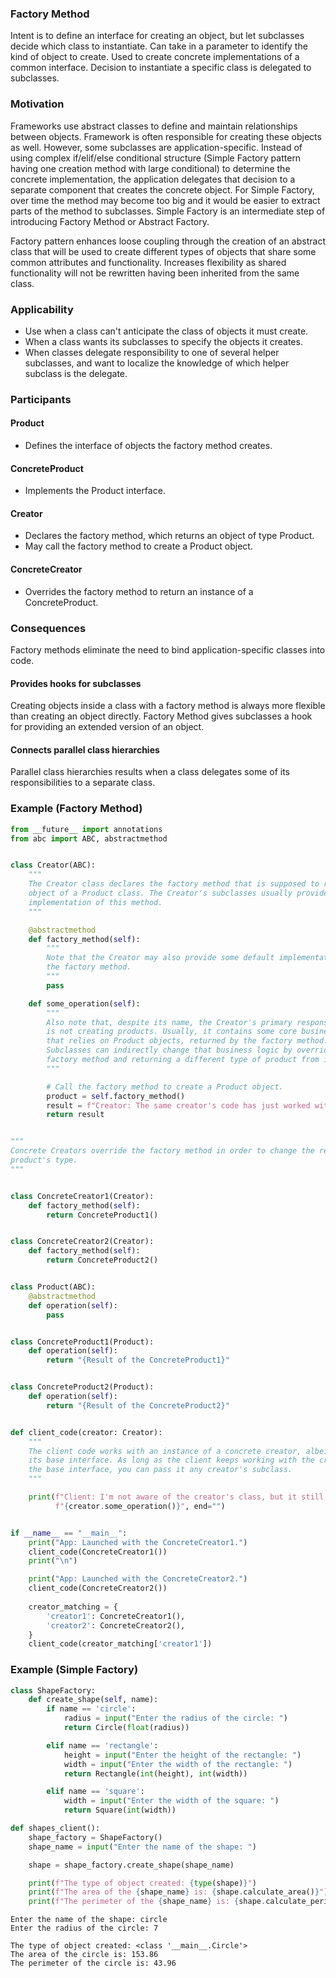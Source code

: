 ### Factory Method

Intent is to define an interface for creating an object, but let subclasses decide which class to instantiate. Can take in a parameter to identify the kind of object to create. Used to create concrete implementations of a common interface. Decision to instantiate a specific class is delegated to subclasses.

### Motivation

Frameworks use abstract classes to define and maintain relationships between objects. Framework is often responsible for creating these objects as well. However, some subclasses are application-specific. Instead of using complex if/elif/else conditional structure (Simple Factory pattern having one creation method with large conditional) to determine the concrete implementation, the application delegates that decision to a separate component that creates the concrete object. For Simple Factory, over time the method may become too big and it would be easier to extract parts of the method to subclasses. Simple Factory is an intermediate step of introducing Factory Method or Abstract Factory.

Factory pattern enhances loose coupling through the creation of an abstract class that will be used to create different types of objects that share some common attributes and functionality. Increases flexibility as shared functionality will not be rewritten having been inherited from the same class.  

### Applicability

- Use when a class can't anticipate the class of objects it must create.
- When a class wants its subclasses to specify the objects it creates.
- When classes delegate responsibility to one of several helper subclasses, and want to localize the knowledge of which helper subclass is the delegate.

### Participants

#### Product

- Defines the interface of objects the factory method creates.

#### ConcreteProduct

- Implements the Product interface.

#### Creator

- Declares the factory method, which returns an object of type Product.
- May call the factory method to create a Product object.

#### ConcreteCreator

- Overrides the factory method to return an instance of a ConcreteProduct.

### Consequences

Factory methods eliminate the need to bind application-specific classes into code.

#### Provides hooks for subclasses

Creating objects inside a class with a factory method is always more flexible than creating an object directly. Factory Method gives subclasses a hook for providing an extended version of an object.

#### Connects parallel class hierarchies

Parallel class hierarchies results when a class delegates some of its responsibilities to a separate class.

### Example (Factory Method)

```py
from __future__ import annotations
from abc import ABC, abstractmethod


class Creator(ABC):
    """
    The Creator class declares the factory method that is supposed to return an
    object of a Product class. The Creator's subclasses usually provide the
    implementation of this method.
    """

    @abstractmethod
    def factory_method(self):
        """
        Note that the Creator may also provide some default implementation of
        the factory method.
        """
        pass

    def some_operation(self):
        """
        Also note that, despite its name, the Creator's primary responsibility
        is not creating products. Usually, it contains some core business logic
        that relies on Product objects, returned by the factory method.
        Subclasses can indirectly change that business logic by overriding the
        factory method and returning a different type of product from it.
        """

        # Call the factory method to create a Product object.
        product = self.factory_method()
        result = f"Creator: The same creator's code has just worked with {product.operation()}"
        return result


"""
Concrete Creators override the factory method in order to change the resulting
product's type.
"""


class ConcreteCreator1(Creator):
    def factory_method(self):
        return ConcreteProduct1()


class ConcreteCreator2(Creator):
    def factory_method(self):
        return ConcreteProduct2()


class Product(ABC):
    @abstractmethod
    def operation(self):
        pass


class ConcreteProduct1(Product):
    def operation(self):
        return "{Result of the ConcreteProduct1}"


class ConcreteProduct2(Product):
    def operation(self):
        return "{Result of the ConcreteProduct2}"


def client_code(creator: Creator):
    """
    The client code works with an instance of a concrete creator, albeit through
    its base interface. As long as the client keeps working with the creator via
    the base interface, you can pass it any creator's subclass.
    """

    print(f"Client: I'm not aware of the creator's class, but it still works.\n"
          f"{creator.some_operation()}", end="")


if __name__ == "__main__":
    print("App: Launched with the ConcreteCreator1.")
    client_code(ConcreteCreator1())
    print("\n")

    print("App: Launched with the ConcreteCreator2.")
    client_code(ConcreteCreator2())
    
    creator_matching = {
        'creator1': ConcreteCreator1(),
        'creator2': ConcreteCreator2(),
    }
    client_code(creator_matching['creator1'])
```

### Example (Simple Factory)

```py
class ShapeFactory:
    def create_shape(self, name):
        if name == 'circle':
            radius = input("Enter the radius of the circle: ")
            return Circle(float(radius))

        elif name == 'rectangle':
            height = input("Enter the height of the rectangle: ")
            width = input("Enter the width of the rectangle: ")
            return Rectangle(int(height), int(width))

        elif name == 'square':
            width = input("Enter the width of the square: ")
            return Square(int(width))

def shapes_client():
    shape_factory = ShapeFactory()
    shape_name = input("Enter the name of the shape: ")

    shape = shape_factory.create_shape(shape_name)

    print(f"The type of object created: {type(shape)}")
    print(f"The area of the {shape_name} is: {shape.calculate_area()}")
    print(f"The perimeter of the {shape_name} is: {shape.calculate_perimeter()}")

```

```
Enter the name of the shape: circle
Enter the radius of the circle: 7

The type of object created: <class '__main__.Circle'>
The area of the circle is: 153.86
The perimeter of the circle is: 43.96
```
